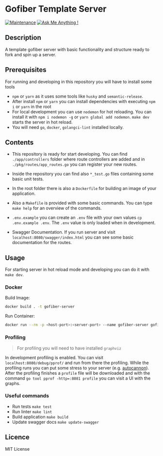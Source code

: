# Gofiber Template Server


[![Maintenance](https://img.shields.io/badge/Maintained%3F-yes-green.svg)](https://github.com/gkampitakis/gofiber-template-server/graphs/commit-activity)
[![Ask Me Anything !](https://img.shields.io/badge/Ask%20me-anything-1abc9c.svg)](https://github.com/gkampitakis/gofiber-template-server/discussions)

 ## Description

A template gofiber server with basic functionality and structure ready to fork and spin up a server.

## Prerequisites

For running and developing in this repository you will have to install some tools

- `npm` or `yarn` as it uses some tools like `husky` and `semantic-release`.
- After install `npm` or `yarn` you can install dependencies with executing `npm i` or `yarn` in the root
- For local development you can use `nodemon` for hot reloading. You can install it with `npm i nodemon -g` or `yarn global add nodemon`. `make dev` starts the server in hot reload.
- You will need `go`, `docker`, `golangci-lint` installed locally. 

## Contents

- This repository is ready for start developing. You can find `./app/controllers` folder where route controllers are added and in `./pkg/routes/app_routes.go` you can register your new routes.

- Inside the repository you can find also `*_test.go` files containing some basic unit tests.

- In the root folder there is also a `Dockerfile` for building an image of your application.

- Also a `Makefile` is provided with some basic commands. You can type `make help` for an overview of the commands.

- `.env.example` you can create an `.env` file with your own values `cp .env.example .env`. The `.env` value is only loaded when in development.

- Swagger Documentation. If you run server and visit `localhost:8080/swagger/index.html` you can see some basic documentation for the routes.

## Usage

For starting server in hot reload mode and developing you can do it with `make dev`.

### Docker 

Build Image:
```bash
docker build . -t gofiber-server
```

Run Container:
```bash
docker run --rm -p <host-port>:<server-port> --name gofiber-server gofiber-server
```

### Profiling

> For profiling you will need to have installed `graphviz`

In development profiling is enabled. You can visit `localhost:8080/debug/pprof/` and run from there the profiling. While the profiling runs you can put some stress to your server (e.g. [autocannon](https://github.com/mcollina/autocannon)). After the profiling finishes a `profile` file will be downloaded and with the command `go tool pprof -http=:8081 profile` you can visit a UI with the graphs.

### Useful commands

- Run tests `make test`
- Run linter `make lint`
- Build application `make build`
- Update swagger docs `make update-swagger`

## Licence

MIT License
